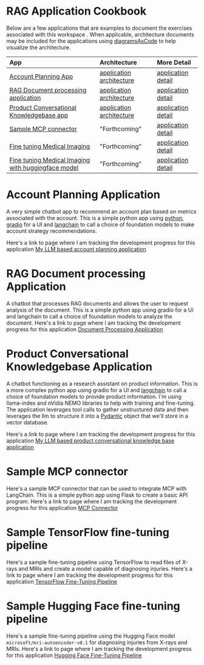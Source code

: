 # RAG Application Cookbook

Below are a few applications that are examples to document the exercises associated with this workspace .  When applicable, architecture documents may be included for the applications using [diagramsAsCode](./tools/architecture/diagramsAsCode.md) to help visualize the architecture.

| App | Architecture | More Detail |
| :-- | :-- |  :-- |
| [Account Planning App](./README-APP-SCAFFOLDING.md#account-planning-application) | [application architecture](./doc/applications/account_planning/APP_ACCT_PLAN_ARCH.md) | [application detail](./doc/applications/account_planning/APP_ACCT_PLAN.md) |
| [RAG Document processing application](./README-APP-SCAFFOLDING.md#rag-document-processing-application) | [application architecture](./doc/applications/document_processing/APP_DOC_PROCESSING_ARCH.md) | [application detail](./doc/applications/document_processing/APP_DOC_PROCESSING.md) |
| [Product Conversational Knowledgebase app](./README-APP-SCAFFOLDING.md#product-conversational-knowledgebase-application) | [application architecture](./doc/applications/product_conversational_knowledge/APP_PROD_CONV_KNOWLEDGE_ARCH.md) | [application detail](./doc/applications/product_conversational_knowledge/APP_PROD_CONV_KNOWLEDGE.md) |
| [Sample MCP connector](./README-APP-SCAFFOLDING.md#sample-mcp-connector) | "Forthcoming" | [application detail](./tools/code/ai/MCP.md) |
| [Fine tuning Medical Imaging](./README-APP-SCAFFOLDING.md#sample-tensorflow-fine-tuning-pipeline) | "Forthcoming" | [application detail](./tools/code/ai/tensorflow.md) |
| [Fine tuning Medical Imaging with huggingface model](./README-APP-SCAFFOLDING.md#sample-hugging-face-fine-tuning-pipeline) | "Forthcoming" | [application detail](./tools/code/ai/tensorflow-huggingface.md) |


# Account Planning Application

A very simple chatbot app to recommend an account plan based on metrics associated with the account.  This is a simple python app using [python](./tools/code/language/python/pyenv.md), [gradio](./tools/code/language/python/gradio.md) for a UI and [langchain](./tools/code/ai/langchain.md) to call a choice of foundation models to make account strategy recommendations.

Here's a link to page where I am tracking the development progress for this application [My LLM based account planning application](./doc/applications/account_planning/APP_ACCT_PLAN.md)

# RAG Document processing Application

A chatbot that processes RAG documents and allows the user to request analysis of the document.  This is a simple python app using gradio for a UI and langchain to call a choice of foundation models to analyze the document.   Here's a link to page where I am tracking the development progress for this application [Document Processing Application](./doc/applications/document_processing/APP_DOC_PROCESSING.md)

# Product Conversational Knowledgebase Application

A chatbot functioning as a research assistant on product information.  This is a more complex python app using gradio for a UI and [langchain](./tools/code/ai/langchain.md) to call a choice of foundation models to provide product information.  I'm using llama-index and nVidia NEMO libraries to help with training and fine-tuning.   The application leverages tool calls to gather unstructured data and then leverages the llm to structure it into a [Pydantic](./tools/code/language/python/pydantic.md) object that we'll store in a vector database.

Here's a link to page where I am tracking the development progress for this application [My LLM based product conversational knowledge base application](./doc/applications/product_conversational_knowledge/APP_PROD_CONV_KNOWLEDGE.md)

# Sample MCP connector

Here's a sample MCP connector that can be used to integrate MCP with LangChain.  This is a simple python app using Flask to create a basic API program.  Here's a link to page where I am tracking the development progress for this application [MCP Connector](./tools/code/ai/MCP.md)

# Sample TensorFlow fine-tuning pipeline

Here's a sample fine-tuning pipeline using TensorFlow to read files of X-rays and MRIs and create a model capable of diagnosing  injuries.  Here's a link to page where I am tracking the development progress for this application [TensorFlow Fine-Tuning Pipeline](./tools/code/ai/tensorflow.md)

# Sample Hugging Face fine-tuning pipeline

Here's a sample fine-tuning pipeline using the Hugging Face model `microsoft/mri-autoencoder-v0.1` for diagnosing injuries from X-rays and MRIs.  Here's a link to page where I am tracking the development progress for this application [Hugging Face Fine-Tuning Pipeline](./tools/code/ai/tensorflow-huggingface.md)